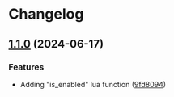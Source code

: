 # Changelog

## [1.1.0](https://github.com/ejrichards/baredot.nvim/compare/v1.0.0...v1.1.0) (2024-06-17)


### Features

* Adding "is_enabled" lua function ([9fd8094](https://github.com/ejrichards/baredot.nvim/commit/9fd80946fe0ad6ab5147238751472e023f4a01c4))
